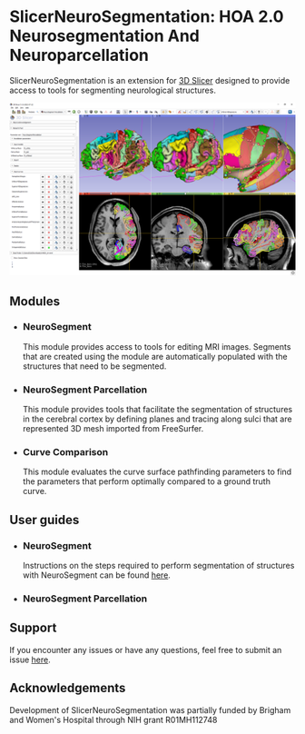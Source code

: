 # SlicerNeuroSegmentation: HOA 2.0 Neurosegmentation And Neuroparcellation

SlicerNeuroSegmentation is an extension for [3D Slicer](http://slicer.org) designed to provide access to tools for segmenting neurological structures.

![Screenshot of SlicerNeuroSegmentation extension](Images/Screenshots/NeuroSegmentParcellation_1.png)

## Modules

- ### NeuroSegment
  This module provides access to tools for editing MRI images. Segments that are created using the module are automatically populated with the structures that need to be segmented.

- ### NeuroSegment Parcellation
  This module provides tools that facilitate the segmentation of structures in the cerebral cortex by defining planes and tracing along sulci that are represented 3D mesh imported from FreeSurfer.

- ### Curve Comparison
  This module evaluates the curve surface pathfinding parameters to find the parameters that perform optimally compared to a ground truth curve.

## User guides

- ### NeuroSegment
  Instructions on the steps required to perform segmentation of structures with NeuroSegment can be found [here](docs/General%20Segmentation.md).

- ### NeuroSegment Parcellation

## Support

If you encounter any issues or have any questions, feel free to submit an issue [here](https://github.com/PerkLab/SlicerNeuroSegmentation/issues/new).

## Acknowledgements

Development of SlicerNeuroSegmentation was partially funded by Brigham and Women's Hospital through NIH grant R01MH112748
